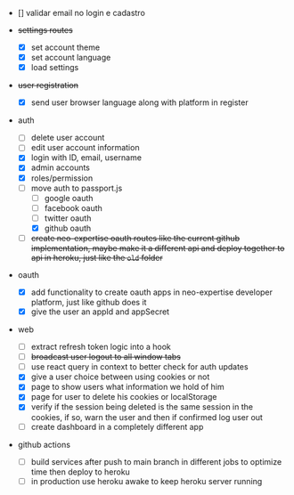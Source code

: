 - [] validar email no login e cadastro

- ~~settings routes~~

  - [x] set account theme
  - [x] set account language
  - [x] load settings

- ~~user registration~~

  - [x] send user browser language along with platform in register

- auth

  - [ ] delete user account
  - [ ] edit user account information
  - [x] login with ID, email, username
  - [x] admin accounts
  - [x] roles/permission
  - [ ] move auth to passport.js
    - [ ] google oauth
    - [ ] facebook oauth
    - [ ] twitter oauth
    - [x] github oauth
  - [ ] ~~create neo-expertise oauth routes like the current github implementation, maybe make it a different api and deploy together to api in heroku, just like the `old` folder~~

- oauth

  - [x] add functionality to create oauth apps in neo-expertise developer platform, just like github does it
  - [x] give the user an appId and appSecret

- web

  - [ ] extract refresh token logic into a hook
  - [ ] ~~broadcast user logout to all window tabs~~
  - [ ] use react query in context to better check for auth updates
  - [x] give a user choice between using cookies or not
  - [x] page to show users what information we hold of him
  - [x] page for user to delete his cookies or localStorage
  - [x] verify if the session being deleted is the same session in the cookies, if so, warn the user and then if confirmed log user out
  - [ ] create dashboard in a completely different app

- github actions
  - [ ] build services after push to main branch in different jobs to optimize time then deploy to heroku
  - [ ] in production use heroku awake to keep heroku server running
